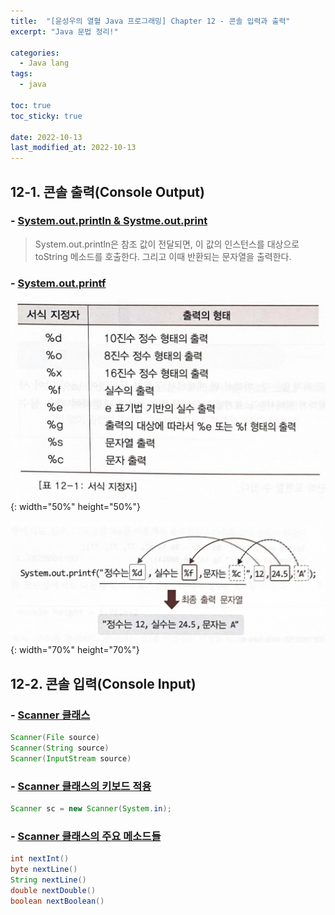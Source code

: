 ```yaml
---
title:  "[윤성우의 열혈 Java 프로그래밍] Chapter 12 - 콘솔 입력과 출력"
excerpt: "Java 문법 정리!"

categories:
  - Java lang
tags:
  - java

toc: true
toc_sticky: true

date: 2022-10-13
last_modified_at: 2022-10-13
---
```

## 12-1. 콘솔 출력(Console Output)
### - <u>System.out.println & Systme.out.print</u>
> System.out.println은 참조 값이 전달되면, 이 값의 인스턴스를 대상으로 toString 메소드를 호출한다. 그리고 이때 반환되는 문자열을 출력한다.

### - <u>System.out.printf</u>
![image](/assets/images/java-lang/12-2.png){: width="50%" height="50%"}<br>
<br>
![image](/assets/images/java-lang/12-1.png){: width="70%" height="70%"}<br>

## 12-2. 콘솔 입력(Console Input)
### - <u>Scanner 클래스</u>
```java
Scanner(File source)
Scanner(String source)
Scanner(InputStream source)
```

### - <u>Scanner 클래스의 키보드 적용</u>
```java
Scanner sc = new Scanner(System.in);
```

### - <u>Scanner 클래스의 주요 메소드들</u>
```java
int nextInt()
byte nextLine()
String nextLine()
double nextDouble()
boolean nextBoolean()
```
